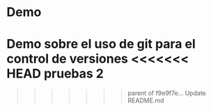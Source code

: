 Demo
====
Demo sobre el uso de git para el control de versiones 
<<<<<<< HEAD
pruebas 2
=======
>>>>>>> parent of f9e9f7e... Update README.md
